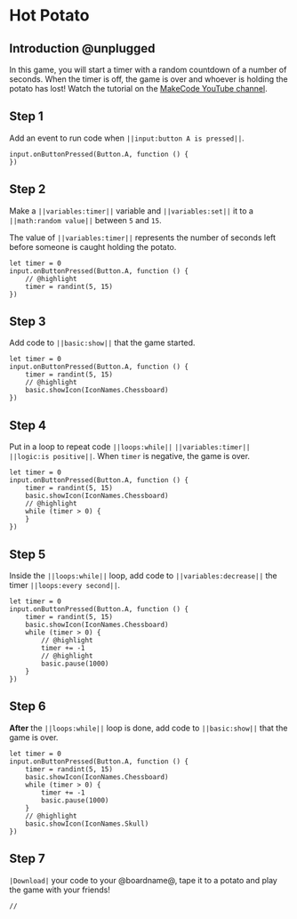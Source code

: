 # Hot Potato

## Introduction @unplugged

In this game, you will start a timer with a random countdown of a number of seconds. When the timer is off, the game is over and whoever is holding the potato has lost!
Watch the tutorial on the [MakeCode YouTube channel](https://youtu.be/xLEy1B_gWKY).

## Step 1

Add an event to run code when ``||input:button A is pressed||``.

```blocks
input.onButtonPressed(Button.A, function () {
})
```

## Step 2

Make a ``||variables:timer||`` variable and ``||variables:set||`` it to
a ``||math:random value||`` between ``5`` and ``15``.

The value of ``||variables:timer||`` represents the number of seconds left before someone is caught holding the potato.

```blocks
let timer = 0
input.onButtonPressed(Button.A, function () {
    // @highlight
    timer = randint(5, 15)
})
```

## Step 3

Add code to ``||basic:show||`` that the game started.

```blocks
let timer = 0
input.onButtonPressed(Button.A, function () {
    timer = randint(5, 15)
    // @highlight
    basic.showIcon(IconNames.Chessboard)
})
```

## Step 4

Put in a loop to repeat code ``||loops:while||``  ``||variables:timer||`` ``||logic:is positive||``. When `timer` is negative, the game is over.


```blocks
let timer = 0
input.onButtonPressed(Button.A, function () {
    timer = randint(5, 15)
    basic.showIcon(IconNames.Chessboard)
    // @highlight
    while (timer > 0) {
    }
})
```

## Step 5

Inside the ``||loops:while||`` loop, add code to ``||variables:decrease||`` the timer ``||loops:every second||``.

```blocks
let timer = 0
input.onButtonPressed(Button.A, function () {
    timer = randint(5, 15)
    basic.showIcon(IconNames.Chessboard)
    while (timer > 0) {
        // @highlight
        timer += -1
        // @highlight
        basic.pause(1000)
    }
})
```

## Step 6

**After** the ``||loops:while||`` loop is done, add code to ``||basic:show||`` that the game is over.

```blocks
let timer = 0
input.onButtonPressed(Button.A, function () {
    timer = randint(5, 15)
    basic.showIcon(IconNames.Chessboard)
    while (timer > 0) {
        timer += -1
        basic.pause(1000)
    }
    // @highlight
    basic.showIcon(IconNames.Skull)
})
```

## Step 7

`|Download|` your code to your @boardname@, tape it to a potato and play the game with your friends!

```template
//
```